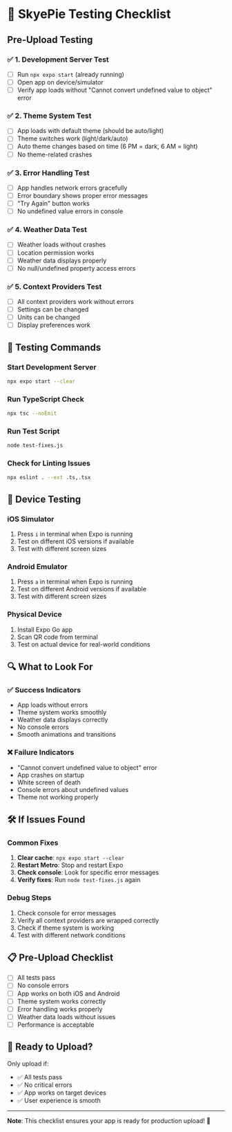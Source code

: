 # 🧪 SkyePie Testing Checklist

## Pre-Upload Testing

### ✅ 1. Development Server Test
- [ ] Run `npx expo start` (already running)
- [ ] Open app on device/simulator
- [ ] Verify app loads without "Cannot convert undefined value to object" error

### ✅ 2. Theme System Test
- [ ] App loads with default theme (should be auto/light)
- [ ] Theme switches work (light/dark/auto)
- [ ] Auto theme changes based on time (6 PM = dark, 6 AM = light)
- [ ] No theme-related crashes

### ✅ 3. Error Handling Test
- [ ] App handles network errors gracefully
- [ ] Error boundary shows proper error messages
- [ ] "Try Again" button works
- [ ] No undefined value errors in console

### ✅ 4. Weather Data Test
- [ ] Weather loads without crashes
- [ ] Location permission works
- [ ] Weather data displays properly
- [ ] No null/undefined property access errors

### ✅ 5. Context Providers Test
- [ ] All context providers work without errors
- [ ] Settings can be changed
- [ ] Units can be changed
- [ ] Display preferences work

## 🚀 Testing Commands

### Start Development Server
```bash
npx expo start --clear
```

### Run TypeScript Check
```bash
npx tsc --noEmit
```

### Run Test Script
```bash
node test-fixes.js
```

### Check for Linting Issues
```bash
npx eslint . --ext .ts,.tsx
```

## 📱 Device Testing

### iOS Simulator
1. Press `i` in terminal when Expo is running
2. Test on different iOS versions if available
3. Test with different screen sizes

### Android Emulator
1. Press `a` in terminal when Expo is running
2. Test on different Android versions if available
3. Test with different screen sizes

### Physical Device
1. Install Expo Go app
2. Scan QR code from terminal
3. Test on actual device for real-world conditions

## 🔍 What to Look For

### ✅ Success Indicators
- App loads without errors
- Theme system works smoothly
- Weather data displays correctly
- No console errors
- Smooth animations and transitions

### ❌ Failure Indicators
- "Cannot convert undefined value to object" error
- App crashes on startup
- White screen of death
- Console errors about undefined values
- Theme not working properly

## 🛠️ If Issues Found

### Common Fixes
1. **Clear cache**: `npx expo start --clear`
2. **Restart Metro**: Stop and restart Expo
3. **Check console**: Look for specific error messages
4. **Verify fixes**: Run `node test-fixes.js` again

### Debug Steps
1. Check console for error messages
2. Verify all context providers are wrapped correctly
3. Check if theme system is working
4. Test with different network conditions

## 📋 Pre-Upload Checklist

- [ ] All tests pass
- [ ] No console errors
- [ ] App works on both iOS and Android
- [ ] Theme system works correctly
- [ ] Error handling works properly
- [ ] Weather data loads without issues
- [ ] Performance is acceptable

## 🎯 Ready to Upload?

Only upload if:
- ✅ All tests pass
- ✅ No critical errors
- ✅ App works on target devices
- ✅ User experience is smooth

---

**Note**: This checklist ensures your app is ready for production upload! 🚀

